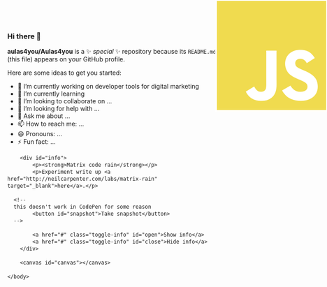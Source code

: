 ### Hi there 👋


**aulas4you/Aulas4you** is a ✨ _special_ ✨ repository because its `README.md` (this file) appears on your GitHub profile.

Here are some ideas to get you started:

- 🔭 I’m currently working on developer tools for digital marketing
- 🌱 I’m currently learning 
- 👯 I’m looking to collaborate on ...
- 🤔 I’m looking for help with ...
- 💬 Ask me about ...
- 📫 How to reach me: ...
- 😄 Pronouns: ...
- ⚡ Fun fact: ...




<html>
  
  <body>
		
		<div id="info">
			<p><strong>Matrix code rain</strong></p> 
			<p>Experiment write up <a href="http://neilcarpenter.com/labs/matrix-rain" target="_blank">here</a>.</p>
      
      <!--
      this doesn't work in CodePen for some reason
			<button id="snapshot">Take snapshot</button>
      -->			

			<a href="#" class="toggle-info" id="open">Show info</a>
			<a href="#" class="toggle-info" id="close">Hide info</a>			
		</div>
		
		<canvas id="canvas"></canvas>
		
	</body>
  
  <a href="www.youtbe.com/c/aulas4you" id="ribbon" target="_blank"><img style="position: absolute; top: 0; right: 0; border: 0; z-index: 50;" src="https://raw.githubusercontent.com/devicons/devicon/master/icons/javascript/javascript-plain.svg" alt="Fork me on GitHub"></a>
	
</html>
